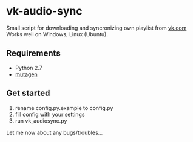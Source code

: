 vk-audio-sync
=============

Small script for downloading and syncronizing own playlist from [vk.com](http://vk.com)
Works well on Windows, Linux (Ubuntu).


Requirements
------------

* Python 2.7
* [mutagen](https://code.google.com/p/mutagen/)


Get started
-----------

1. rename config.py.example to config.py
2. fill config with your settings
3. run vk_audiosync.py




Let me now about any bugs/troubles...
